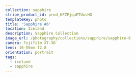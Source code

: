```yaml
---
collection: sapphire
stripe_product_id: prod_KFZEjqaETUosHG
templateKey: photo
title: 'Sapphire #6'
location: Iceland
description: Sapphire Collection
image_url: /photography/collections/sapphire/sapphire-6
camera: Fujifilm XT-30
lens: 16-55mm f2.8
orientation: portrait
tags:
  - iceland
  - sapphire
---
```

